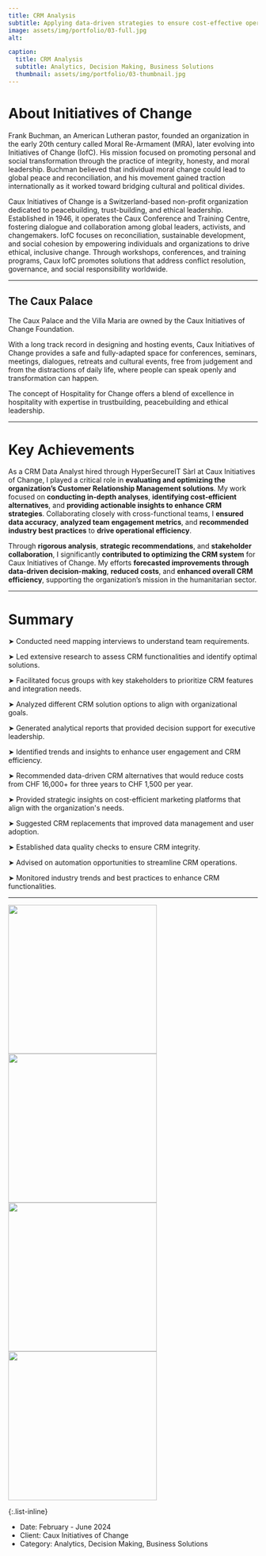 ```yaml
---
title: CRM Analysis
subtitle: Applying data-driven strategies to ensure cost-effective operations in peacekeeping
image: assets/img/portfolio/03-full.jpg
alt: 

caption:
  title: CRM Analysis
  subtitle: Analytics, Decision Making, Business Solutions
  thumbnail: assets/img/portfolio/03-thumbnail.jpg
---
```


# About Initiatives of Change

Frank Buchman, an American Lutheran pastor, founded an organization in the early 20th century called Moral Re-Armament (MRA), later evolving into Initiatives of Change (IofC). His mission focused on promoting personal and social transformation through the practice of integrity, honesty, and moral leadership. Buchman believed that individual moral change could lead to global peace and reconciliation, and his movement gained traction internationally as it worked toward bridging cultural and political divides.

Caux Initiatives of Change is a Switzerland-based non-profit organization dedicated to peacebuilding, trust-building, and ethical leadership. Established in 1946, it operates the Caux Conference and Training Centre, fostering dialogue and collaboration among global leaders, activists, and changemakers. IofC focuses on reconciliation, sustainable development, and social cohesion by empowering individuals and organizations to drive ethical, inclusive change. Through workshops, conferences, and training programs, Caux IofC promotes solutions that address conflict resolution, governance, and social responsibility worldwide.

---

## The Caux Palace

The Caux Palace and the Villa Maria are owned by the Caux Initiatives of Change Foundation.

With a long track record in designing and hosting events, Caux Initiatives of Change provides a safe and fully-adapted space for conferences, seminars, meetings, dialogues, retreats and cultural events, free from judgement and from the distractions of daily life, where people can speak openly and transformation can happen.

The concept of Hospitality for Change offers a blend of excellence in hospitality with expertise in trustbuilding, peacebuilding and ethical leadership.

---

# Key Achievements
As a CRM Data Analyst hired through HyperSecureIT Sàrl at Caux Initiatives of Change, I played a critical role in **evaluating and optimizing the organization’s Customer Relationship Management solutions**. My work focused on **conducting in-depth analyses**, **identifying cost-efficient alternatives**, and **providing actionable insights to enhance CRM strategies**. Collaborating closely with cross-functional teams, I **ensured data accuracy**, **analyzed team engagement metrics**, and **recommended industry best practices** to **drive operational efficiency**.

Through **rigorous analysis**, **strategic recommendations**, and **stakeholder collaboration**, I significantly **contributed to optimizing the CRM system** for Caux Initiatives of Change. My efforts **forecasted improvements through data-driven decision-making**, **reduced costs**, and **enhanced overall CRM efficiency**, supporting the organization’s mission in the humanitarian sector.

---

# Summary

➤  Conducted need mapping interviews to understand team requirements.

➤  Led extensive research to assess CRM functionalities and identify optimal solutions.

➤  Facilitated focus groups with key stakeholders to prioritize CRM features and integration needs.

➤ Analyzed different CRM solution options to align with organizational goals.

➤ Generated analytical reports that provided decision support for executive leadership.

➤ Identified trends and insights to enhance user engagement and CRM efficiency.

➤ Recommended data-driven CRM alternatives that would reduce costs from CHF 16,000+ for three years to CHF 1,500 per year.

➤ Provided strategic insights on cost-efficient marketing platforms that align with the organization's needs.

➤ Suggested CRM replacements that improved data management and user adoption.

➤ Established data quality checks to ensure CRM integrity.

➤ Advised on automation opportunities to streamline CRM operations.

➤ Monitored industry trends and best practices to enhance CRM functionalities.



---

<img src="https://github.com/user-attachments/assets/3fbbfff1-8ff5-4dc2-829a-93370a496fb1" width="300" />

<img src="https://github.com/user-attachments/assets/c43aba56-dd2a-4f42-98e1-3d33bef25b9e" width="300" />

<img src="https://github.com/user-attachments/assets/38862eb9-3e65-4ecd-9fed-e3e637dda61b" width="300" />

<img src="https://github.com/user-attachments/assets/fccca2a9-86ef-4c2a-b17d-ef5bbf36c67e" width="300" />




{:.list-inline}
- Date: February - June 2024
- Client: Caux Initiatives of Change
- Category: Analytics, Decision Making, Business Solutions


